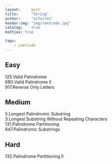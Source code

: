 ```yaml
---
layout:     post
title:      "String"
author:     "xcTorres"
header-img: "img/leetcode.jpg"
catalog:    true
mathjax: true

tags:
    - Leetcode
---    
```


## Easy  
125.Valid Palindrome  
680.Valid Palindrome II  
917.Reverse Only Letters  




##  Medium  
5.Longest Palindromic Substring  
3.Longest Substring Without Repeating Characters  
131.Palindrome Partitioning  
647.Palindromic Substrings


## Hard
132.Palindrome Partitioning II
